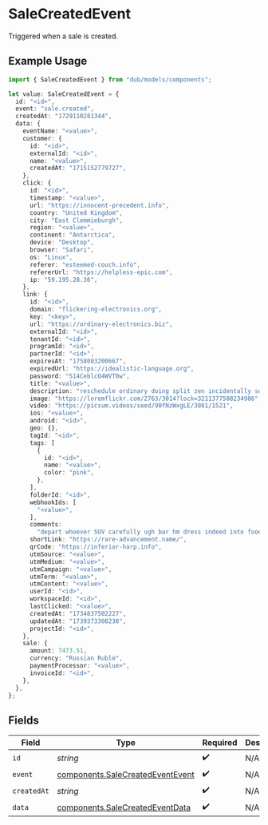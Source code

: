# SaleCreatedEvent

Triggered when a sale is created.

## Example Usage

```typescript
import { SaleCreatedEvent } from "dub/models/components";

let value: SaleCreatedEvent = {
  id: "<id>",
  event: "sale.created",
  createdAt: "1729110281344",
  data: {
    eventName: "<value>",
    customer: {
      id: "<id>",
      externalId: "<id>",
      name: "<value>",
      createdAt: "1715152779727",
    },
    click: {
      id: "<id>",
      timestamp: "<value>",
      url: "https://innocent-precedent.info",
      country: "United Kingdom",
      city: "East Clemmieburgh",
      region: "<value>",
      continent: "Antarctica",
      device: "Desktop",
      browser: "Safari",
      os: "Linux",
      referer: "esteemed-couch.info",
      refererUrl: "https://helpless-epic.com",
      ip: "59.195.28.36",
    },
    link: {
      id: "<id>",
      domain: "flickering-electronics.org",
      key: "<key>",
      url: "https://ordinary-electronics.biz",
      externalId: "<id>",
      tenantId: "<id>",
      programId: "<id>",
      partnerId: "<id>",
      expiresAt: "1758083200667",
      expiredUrl: "https://idealistic-language.org",
      password: "S14CeblcO4WVT0w",
      title: "<value>",
      description: "reschedule ordinary doing split zen incidentally so",
      image: "https://loremflickr.com/2763/3014?lock=3211377508234986",
      video: "https://picsum.videos/seed/90fNzWxgLE/3081/1521",
      ios: "<value>",
      android: "<id>",
      geo: {},
      tagId: "<id>",
      tags: [
        {
          id: "<id>",
          name: "<value>",
          color: "pink",
        },
      ],
      folderId: "<id>",
      webhookIds: [
        "<value>",
      ],
      comments:
        "depart whoever SUV carefully ugh bar hm dress indeed into fooey actual finally provided jaywalk",
      shortLink: "https://rare-advancement.name/",
      qrCode: "https://inferior-harp.info",
      utmSource: "<value>",
      utmMedium: "<value>",
      utmCampaign: "<value>",
      utmTerm: "<value>",
      utmContent: "<value>",
      userId: "<id>",
      workspaceId: "<id>",
      lastClicked: "<value>",
      createdAt: "1734837502227",
      updatedAt: "1739373308238",
      projectId: "<id>",
    },
    sale: {
      amount: 7473.51,
      currency: "Russian Ruble",
      paymentProcessor: "<value>",
      invoiceId: "<id>",
    },
  },
};
```

## Fields

| Field                                                                                | Type                                                                                 | Required                                                                             | Description                                                                          |
| ------------------------------------------------------------------------------------ | ------------------------------------------------------------------------------------ | ------------------------------------------------------------------------------------ | ------------------------------------------------------------------------------------ |
| `id`                                                                                 | *string*                                                                             | :heavy_check_mark:                                                                   | N/A                                                                                  |
| `event`                                                                              | [components.SaleCreatedEventEvent](../../models/components/salecreatedeventevent.md) | :heavy_check_mark:                                                                   | N/A                                                                                  |
| `createdAt`                                                                          | *string*                                                                             | :heavy_check_mark:                                                                   | N/A                                                                                  |
| `data`                                                                               | [components.SaleCreatedEventData](../../models/components/salecreatedeventdata.md)   | :heavy_check_mark:                                                                   | N/A                                                                                  |